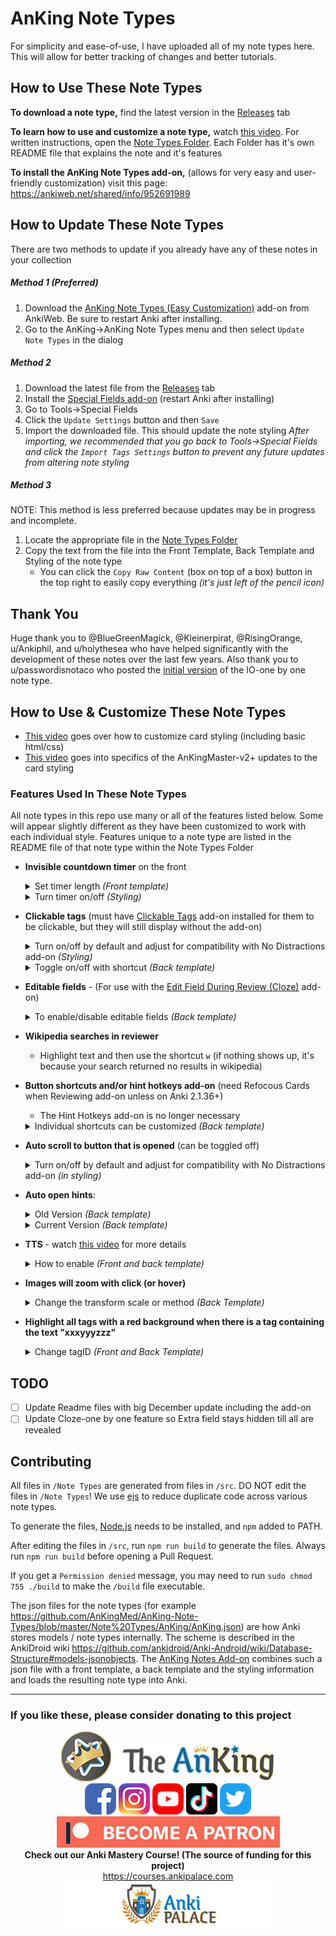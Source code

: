 # AnKing Note Types
For simplicity and ease-of-use, I have uploaded all of my note types here. This will allow for better tracking of changes and better tutorials.

## How to Use These Note Types
**To download a note type,** find the latest version in the [Releases](https://github.com/AnKingMed/AnKing-Note-Types/releases) tab

**To learn how to use and customize a note type,** watch [this video](https://youtu.be/NYUhNMyAZNs).  For written instructions, open the [Note Types Folder](https://github.com/AnKingMed/AnKing-Note-Types/tree/master/Note%20Types). Each Folder has it's own README file that explains the note and it's features

**To install the AnKing Note Types add-on,** (allows for very easy and user-friendly customization) visit this page: https://ankiweb.net/shared/info/952691989

## How to Update These Note Types
There are two methods to update if you already have any of these notes in your collection

##### Method 1 (Preferred)
1. Download the [AnKing Note Types (Easy Customization)](https://ankiweb.net/shared/info/952691989) add-on from AnkiWeb. Be sure to restart Anki after installing.
2. Go to the AnKing->AnKing Note Types menu and then select `Update Note Types` in the dialog

##### Method 2 
1. Download the latest file from the [Releases](https://github.com/AnKingMed/AnKing-Note-Types/releases) tab
2. Install the [Special Fields add-on](https://ankiweb.net/shared/info/1102281552) (restart Anki after installing)
3. Go to Tools->Special Fields
4. Click the `Update Settings` button and then `Save`
5. Import the downloaded file. This should update the note styling
_After importing, we recommended that you go back to Tools->Special Fields and click the `Import Tags Settings` button to prevent any future updates from altering note styling_

##### Method 3
NOTE: This method is less preferred because updates may be in progress and incomplete.
1. Locate the appropriate file in the [Note Types Folder](https://github.com/AnKingMed/AnKing-Note-Types/tree/master/Note%20Types)
2. Copy the text from the file into the Front Template, Back Template and Styling of the note type
   - You can click the `Copy Raw Content` (box on top of a box) button in the top right to easily copy everything _(it's just left of the pencil icon)_ 

## Thank You
Huge thank you to @BlueGreenMagick, @Kleinerpirat, @RisingOrange, u/Ankiphil, and u/holythesea who have helped significantly with the development of these notes over the last few years. Also thank you to u/passwordisnotaco who posted the [initial version](https://www.reddit.com/r/Anki/comments/pia8e5/how_to_incrementally_reveal_an_image_occlusion/?utm_source=share&utm_medium=ios_app&utm_name=iossmf) of the IO-one by one note type.

## How to Use & Customize These Note Types
- <a href="https://www.youtube.com/watch?v=HgKDRTTTnh4&t=37s">This video</a> goes over how to customize card styling (including basic html/css)
- <a href="https://www.youtube.com/watch?v=4Q6Ll5k412U&t=1s">This video</a> goes into specifics of the AnKingMaster-v2+ updates to the card styling

### Features Used In These Note Types
All note types in this repo use many or all of the features listed below. Some will appear slightly different as they have been customized to work with each individual style. Features unique to a note type are listed in the README file of that note type within the Note Types Folder
- <b>Invisible countdown timer</b> on the front
  <details><summary>Set timer length <i>(Front template)</i></summary>
    <p>

    ```
    // Timer config (timer length, timer finished message)
    var minutes = 0
    var seconds = 9
    var timeOverMsg = "<span style='color:#CC5B5B'>!<br/>!<br/>!<br/>!<br/>!<br/>!</span>"
    ```
    </p>
  </details>
  <details><summary>Turn timer on/off <i>(Styling)</i></summary>
    <p>

    ```
    /* TIMER ON/OFF */
    .timer {
      display: block; /* ‘none’ or ‘block’ */
    }
    ```
    </p>
  </details>

- <b>Clickable tags</b> (must have <a href="">Clickable Tags</a> add-on installed for them to be clickable, but they will still display without the add-on)
  <details><summary>Turn on/off by default and adjust for compatibility with No Distractions add-on <i>(Styling)</i></summary>
    <p>

    ```
    /* TAGS ON/OFF DESKTOP & MOBILE*/
    #tags-container {
      display: block; /* ‘none’ or ‘block’ */
    }

    .mobile #tags-container {
      display: none; /* ‘none’ or ‘block’ */
    }

    /* MOVE TAGS UP FOR 'NO-DISTRACTIONS' ADD-ON */
    #tags-container {
      padding-bottom: 0px; /* 0 normal, 55 to move up */
    }
    ```
    </p>
  </details>
  <details><summary>Toggle on/off with shortcut <i>(Back template)</i></summary>
    <p>

    Default is `C`
    ```
    // ##############  TAG SHORTCUT  ##############
    var toggleTagsShortcut = "C";
    ```
    </p>
  </details>

- <b>Editable fields</b> - (For use with the <a href="">Edit Field During Review (Cloze)</a> add-on)
  <details><summary>To enable/disable editable fields <i>(Back template)</i></summary>
    <p>

    1. Make sure that the correct add-on is installed (NOT `Edit Field During Review`)
    2. The config of `Edit Field During Review (Cloze)` allows for click to edit or ctrl+click to edit
    3. In order to make a field editable, change `{{Field Name}}` to `{{edit:Field Name}}`. 
    <u>For cloze fields:</u>
    Change `<div class="editcloze id="text"">{{cloze:Text}}</div>` to `<div class="editcloze" id="text">{{edit:cloze:Text}}</div>`
    Do NOT change `<div class="clozefield">{{cloze:Text}}</div>` (This is set for mobile to avoid errors)

    </p>
  </details>

- <b>Wikipedia searches in reviewer</b>
  - Highlight text and then use the shortcut `w` (if nothing shows up, it's because your search returned no results in wikipedia)

- <b>Button shortcuts and/or hint hotkeys add-on</b> (need Refocous Cards when Reviewing add-on unless on Anki 2.1.36+)
  - The Hint Hotkeys add-on is no longer necessary
  <details><summary>Individual shortcuts can be customized <i>(Back template)</i></summary>
    <p>

    ```
    // ##############  HINT REVEAL SHORTCUTS  ##############
    // All shortcuts will also open with "H" if using the Hint Hotkeys add-on 
    var ButtonShortcuts = {
        "Lecture Notes" : "Alt + 1",
        "Missed Questions" : "Alt + 2",
    }
    var ToggleAllButtons = "'"
    var ToggleNextButtonShortcut = "H";
    ```
    </p>
  </details>

- <b>Auto scroll to button that is opened</b> (can be toggled off)
  <details><summary>Turn on/off by default and adjust for compatibility with No Distractions add-on <i>(in styling)</i></summary>
    <p>

    Change `true` to `false` to turn off the auto scroll
    ```
    var ScrollToButton = true;
    ```
    </p>
  </details>

- <b>Auto open hints</b>:
    <details><summary>Old Version <i>(Back template)</i></summary>
    <p>

    <img src="/screenshots/Auto-open-hint.jpg" style="width:600px">
    </p>
  </details>
  <details><summary>Current Version <i>(Back template)</i></summary>
    <p>

    ```
    // ##############  SHOW HINTS AUTOMATICALLY  ##############
    var ButtonAutoReveal = {
        "Lecture Notes" : false,
        "Missed Questions" : false,
    }
    ```
    </p>
  </details>

- <b>TTS</b> - watch <a href="https://www.youtube.com/watch?v=5QFDrY7PDUk&t=4s">this video</a> for more details
  <details><summary>How to enable <i>(Front and back template)</i></summary>
    <p>

    ## Front template:
    ```
    <!-- ##############  Text-to-speech  ##############
    replace the arrows/dashes from the statement below with double brackets-->

    <!--tts en_US voices=Apple_Samantha speed=1.4:cloze:Text-->
    ```
    <u>change to look like:</u>
    ```
    <!-- ##############  Text-to-speech  ##############
    replace the arrows/dashes from the statement below with double brackets-->

    {{tts en_US voices=Apple_Samantha speed=1.4:cloze:Text}}
    ```
    ## Back template:
    ```
    <!-- ##############  TEXT-TO-SPEECH ##############
    replace the arrows/dashes from the statement below with double brackets-->

    <!--tts en_US voices=Apple_Samantha speed=1.4:cloze-only:Text-->
    ```
    <u>change to look like:</u>
    ```
    <!-- ##############  TEXT-TO-SPEECH ##############
    replace the arrows/dashes from the statement below with double brackets-->

    {{tts en_US voices=Apple_Samantha speed=1.4:cloze-only:Text}}
    ```
    </p>
  </details>

- <b>Images will zoom with click (or hover)</b>
  <details><summary>Change the transform scale or method <i>(Back Template)</i></summary>
    <p>

    `active` will cause images to zoom on click. `hover` will cause images to zoom on hover. Some Note Types have specific zoom scales for specific fields
    ```
    /*Image hover zoom*/ 
    img:active {
      transform: scale(1.2);
    }
    .mobile img:active {
      transform: scale(1.0) !important;
    }
    ```
    </p>
  </details>
  
- <b>Highlight all tags with a red background when there is a tag containing the text "xxxyyyzzz"</b>
  <details><summary>Change tagID <i>(Front and Back Template)</i></summary>
    <p>

    ```
    //ENTER THE TAG TERM WHICH, WHEN PRESENT, WILL TRIGGER A RED BACKGROUND
    var tagID = "XXXYYYZZZ"
    ```
    </p>
  </details>

## TODO
- [ ] Update Readme files with big December update including the add-on
- [ ] Update Cloze-one by one feature so Extra field stays hidden till all are revealed

## Contributing

All files in `/Note Types` are generated from files in `/src`. DO NOT edit the files in `/Note Types`!
We use [ejs](https://ejs.co/) to reduce duplicate code across various note types.

To generate the files, [Node.js](https://nodejs.org/en/download/) needs to be installed, and `npm` added to PATH.

After editing the files in `/src`, run `npm run build` to generate the files. Always run `npm run build` before opening a Pull Request.

If you get a `Permission denied` message, you may need to run `sudo chmod 755 ./build` to make the `/build` file executable.

The json files for the note types (for example https://github.com/AnKingMed/AnKing-Note-Types/blob/master/Note%20Types/AnKing/AnKing.json) are how Anki stores models / note types internally. The scheme is described in the AnkiDroid wiki https://github.com/ankidroid/Anki-Android/wiki/Database-Structure#models-jsonobjects. The [AnKing Notes Add-on](https://github.com/AnKingMed/anking_notes_addon) combines such a json file with a front template, a back template and the styling information and loads the resulting note type into Anki.

***

### If you like these, please consider donating to this project

<p align="center">
<a href="https://www.ankingmed.com" rel="nofollow"><img src="https://raw.githubusercontent.com/AnKingMed/My-images/master/AnKing/AnKingSmall.png?raw=true"></a><a href="https://www.ankingmed.com" rel="nofollow"><img src="https://raw.githubusercontent.com/AnKingMed/My-images/master/AnKing/TheAnKing.png?raw=true"></a>
  <br>
  <a href="https://www.facebook.com/ankingmed" rel="nofollow"><img src="https://raw.githubusercontent.com/AnKingMed/My-images/master/Social/FB.png?raw=true"></a>     <a href="https://www.instagram.com/ankingmed" rel="nofollow"><img src="https://raw.githubusercontent.com/AnKingMed/My-images/master/Social/Instagram.png?raw=true"></a>     <a href="https://www.youtube.com/theanking" rel="nofollow"><img src="https://raw.githubusercontent.com/AnKingMed/My-images/master/Social/YT.png?raw=true"></a>     <a href="https://www.tiktok.com/@ankingmed" rel="nofollow"><img src="https://raw.githubusercontent.com/AnKingMed/My-images/master/Social/TikTok.png?raw=true"></a>     <a href="https://www.twitter.com/ankingmed" rel="nofollow"><img src="https://raw.githubusercontent.com/AnKingMed/My-images/master/Social/Twitter.png?raw=true"></a>
  <br>
<a href="https://www.ankipalace.com/membership" rel="nofollow"><img src="https://raw.githubusercontent.com/AnKingMed/My-images/master/AnKing/Patreon.jpg?raw=true"></a>
<br>
<b>Check out our Anki Mastery Course! (The source of funding for this project)</b><br>
          <a href="https://courses.ankipalace.com/?utm_source=anking_bg_add-on&amp;utm_medium=anki_add-on_page&amp;utm_campaign=mastery_course" rel="nofollow">https://courses.ankipalace.com</a>
<a href="https://courses.ankipalace.com/?utm_source=anking_bg_add-on&amp;utm_medium=anki_add-on_page&amp;utm_campaign=mastery_course" rel="nofollow">
  <br>
  <img src="https://raw.githubusercontent.com/AnKingMed/My-images/master/AnKing/AnkiPalace.png?raw=true"></a></p>
